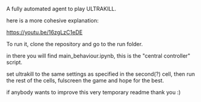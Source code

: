 A fully automated agent to play ULTRAKILL.

here is a more cohesive explanation:

https://youtu.be/16zgLzC1eDE

To run it, clone the repository and go to the run folder.

in there you will find main_behaviour.ipynb, this is the "central controller" script.

set ultrakill to the same settings as specified in the second(?) cell, then run the rest of the cells, fulscreen the game and hope for the best.

if anybody wants to improve this very temporary readme thank you :)
